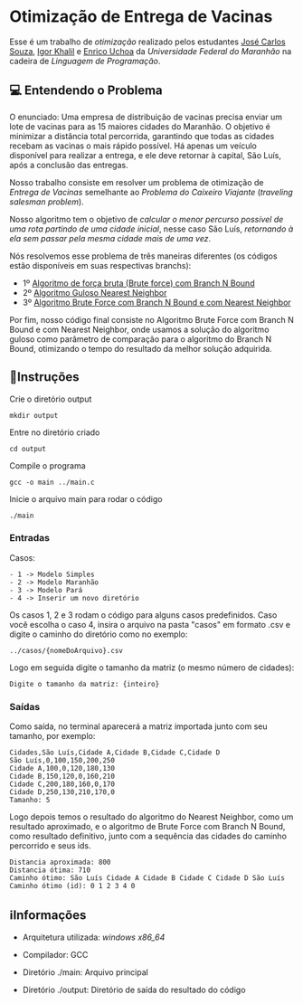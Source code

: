 
# Otimização de Entrega de Vacinas
Esse é um trabalho de _otimização_ realizado pelos estudantes [José Carlos Souza](https://github.com/CarlosSouzapjr), [Igor Khalil](https://github.com/IgorKhalil) e [Enrico Uchoa](https://github.com/lunn-inred) da _Universidade Federal do Maranhão_ na cadeira de _Linguagem de Programação_.

## 💻 Entendendo o Problema
O enunciado: Uma empresa de distribuição de vacinas precisa enviar um lote de vacinas para as 15 maiores cidades do Maranhão. O objetivo é minimizar a distância total percorrida, garantindo que todas as cidades recebam as vacinas o mais rápido possível. Há apenas um veículo disponível para realizar a entrega, e ele deve retornar à capital, São Luís, após a conclusão das entregas.


Nosso trabalho consiste em resolver um problema de otimização de _Entrega de Vacinas_ semelhante ao _Problema do Caixeiro Viajante_ (_traveling salesman problem_).

Nosso algoritmo tem o objetivo de _calcular o menor percurso possível de uma rota partindo de uma cidade inicial_, nesse caso São Luís, _retornando à ela sem passar pela mesma cidade mais de uma vez_.



Nós resolvemos esse problema de três maneiras diferentes (os códigos estão disponíveis em suas respectivas branchs):
- 1º [Algoritmo de força bruta (Brute force) com Branch N Bound](https://github.com/CarlosSouzapjr/EntregaDeVacinas/tree/BruteForce-BranchNBound)
- 2º [Algoritmo Guloso Nearest Neighbor](https://github.com/CarlosSouzapjr/EntregaDeVacinas/tree/Version-1)
- 3º [Algoritmo Brute Force com Branch N Bound e com Nearest Neighbor](https://github.com/CarlosSouzapjr/EntregaDeVacinas/tree/BranchNBound-Guloso)

Por fim, nosso código final consiste no Algoritmo Brute Force com Branch N Bound e com Nearest Neighbor, onde usamos a solução do algoritmo guloso como parâmetro de comparação para o algoritmo do Branch N Bound, otimizando o tempo do resultado da melhor solução adquirida.



## 📃Instruções

Crie o diretório output

    mkdir output 

Entre no diretório criado

    cd output

Compile o programa

    gcc -o main ../main.c

Inicie o arquivo main para rodar o código

    ./main

### Entradas
Casos:

    - 1 -> Modelo Simples
    - 2 -> Modelo Maranhão
    - 3 -> Modelo Pará
    - 4 -> Inserir um novo diretório

Os casos 1, 2 e 3 rodam o código para alguns casos predefinidos. Caso você escolha o caso 4, insira o arquivo na pasta "casos" em formato .csv e digite o caminho do diretório como no exemplo:
    
    ../casos/{nomeDoArquivo}.csv

Logo em seguida digite o tamanho da matriz (o mesmo número de cidades):

    Digite o tamanho da matriz: {inteiro}

### Saídas
Como saída, no terminal aparecerá a matriz importada junto com seu tamanho, por exemplo:

    Cidades,São Luís,Cidade A,Cidade B,Cidade C,Cidade D
    São Luís,0,100,150,200,250
    Cidade A,100,0,120,180,130
    Cidade B,150,120,0,160,210
    Cidade C,200,180,160,0,170
    Cidade D,250,130,210,170,0
    Tamanho: 5

Logo depois temos o resultado do algoritmo do Nearest Neighbor, como um resultado aproximado, e o algoritmo de Brute Force com Branch N Bound, como resultado definitivo, junto com a sequência das cidades do caminho percorrido e seus ids.

    Distancia aproximada: 800
    Distancia ótima: 710
    Caminho ótimo: São Luís Cidade A Cidade B Cidade C Cidade D São Luís
    Caminho ótimo (id): 0 1 2 3 4 0
## ℹInformações
- Arquitetura utilizada: _windows x86_64_

- Compilador: GCC

- Diretório ./main: Arquivo principal

- Diretório ./output: Diretório de saída do resultado do código

